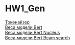 # HW1_Gen
[Токенайзер](https://disk.yandex.ru/d/kyMmlBiSAmYCJg)  
[Веса модели Bert](https://disk.yandex.ru/d/XdjqTfxRieio8A)  
[Веса модели Bert Nucleus](https://disk.yandex.ru/d/WfTlPKlT-uSFCw)  
[Веса модели Bert Beam search](https://disk.yandex.ru/d/spNs9sRQsYerHA)  
